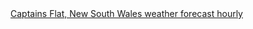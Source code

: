 <div id="openweathermap-widget-11"></div>
<script src='//openweathermap.org/themes/openweathermap/assets/vendor/owm/js/d3.min.js'></script><script>window.myWidgetParam ? window.myWidgetParam : window.myWidgetParam = [];  window.myWidgetParam.push({id: 11,cityid: '2172389',appid: '2b68180e12502df5d43acba59d0e8e72',units: 'metric',containerid: 'openweathermap-widget-11',  });  (function() {var script = document.createElement('script');script.async = true;script.charset = "utf-8";script.src = "//openweathermap.org/themes/openweathermap/assets/vendor/owm/js/weather-widget-generator.js";var s = document.getElementsByTagName('script')[0];s.parentNode.insertBefore(script, s);  })();</script>



<div id="wwo-weather-widget-3"></div><script type='text/javascript' src='https://www.worldweatheronline.com/widget/v5/weather-widget.ashx?loc=129245&wid=3&tu=1&div=wwo-weather-widget-3' async></script><noscript><a href="https://www.worldweatheronline.com/captains-flat-weather/new-south-wales/au.aspx" alt="Hour by hour Captains Flat, New South Wales weather">Captains Flat, New South Wales weather forecast hourly</a></noscript>



